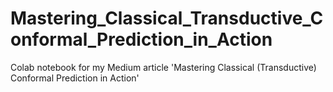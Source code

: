 # Mastering_Classical_Transductive_Conformal_Prediction_in_Action
Colab notebook for my Medium article 'Mastering Classical (Transductive) Conformal Prediction in Action'
